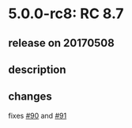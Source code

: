 # 5.0.0-rc8: RC 8.7

## release on 20170508
## description
## changes
fixes <a class="issue-link js-issue-link" data-error-text="Failed to load title" data-id="226861221" data-permission-text="Title is private" data-url="https://github.com/flipkart-incubator/proteus/issues/90" data-hovercard-type="issue" data-hovercard-url="/flipkart-incubator/proteus/issues/90/hovercard" href="https://github.com/flipkart-incubator/proteus/issues/90">#90</a> and <a class="issue-link js-issue-link" data-error-text="Failed to load title" data-id="226861522" data-permission-text="Title is private" data-url="https://github.com/flipkart-incubator/proteus/issues/91" data-hovercard-type="issue" data-hovercard-url="/flipkart-incubator/proteus/issues/91/hovercard" href="https://github.com/flipkart-incubator/proteus/issues/91">#91</a>

